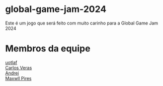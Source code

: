 # global-game-jam-2024
Este é um jogo que será feito com muito carinho para a Global Game Jam 2024

# Membros da equipe
[uotlaf](https://github.com/uotlaf/) \
[Carlos Veras](https://github.com/alphinos) \
[Andrei](https://github.com/Andreirl032) \
[Maxwll Pires](https://github.com/Maxw-ll)

